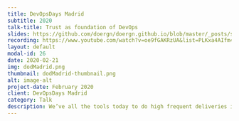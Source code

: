 ```yaml
---
title: DevOpsDays Madrid
subtitle: 2020
talk-title: Trust as foundation of DevOps
slides: https://github.com/doergn/doergn.github.io/blob/master/_posts/slides/TrustAsFoundationOfDevOps_DodMadrid.pdf
recording: https://www.youtube.com/watch?v=oe9fGAKRzUA&list=PLKxa4AIfm4pXYg8NG50wftI_jzSSQK3ZR&index=4
layout: default
modal-id: 26
date: 2020-02-21
img: dodMadrid.png
thumbnail: dodMadrid-thumbnail.png
alt: image-alt
project-date: February 2020
client: DevOpsDays Madrid
category: Talk
description: We’ve all the tools today to do high frequent deliveries in high quality. Yet many team struggle with getting into fast feedback loops with their customers, as their culture is not fast and responsive enough. Trust can help, as trust makes a team fast. We need to make trust the foundation of DevOps. DevOps requires a cultural change. But how can a DevOps transformation work (esp. in large enterprises)? Observing many teams at several occasions, Dirk noticed that trust can be seen as the foundation of DevOps. Giving examples and concrete actions, this talk shows you how to foster trust in your team, so that applying DevOps becomes a success. The talk tries to explain the science behind trust, and how this knowledge can be applied to help us to understand how we can foster trust in a team
---
```

